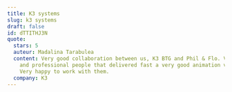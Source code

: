 ```yaml
---
title: K3 systems
slug: k3 systems
draft: false
id: dTTITHJ3N
quote:
  stars: 5
  auteur: Madalina Tarabulea
  content: Very good collaboration between us, K3 BTG and Phil & Flo. Very nice
    and professional people that delivered fast a very good animation video.
    Very happy to work with them.
  company: K3
---
```

